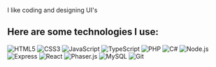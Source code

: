 I like coding and designing UI's
## Here are some technologies I use:
![HTML5](https://img.shields.io/badge/HTML5-E34F26?style=for-the-badge&logo=html5&logoColor=white)
![CSS3](https://img.shields.io/badge/CSS3-1572B6?style=for-the-badge&logo=css3&logoColor=white)
![JavaScript](https://img.shields.io/badge/JavaScript-F7DF1E?style=for-the-badge&logo=javascript&logoColor=black)
![TypeScript](https://img.shields.io/badge/TypeScript-3178C6?style=for-the-badge&logo=typescript&logoColor=white)
![PHP](https://img.shields.io/badge/PHP-777BB4?style=for-the-badge&logo=php&logoColor=white)
![C#](https://img.shields.io/badge/C%23-239120?style=for-the-badge&logo=c-sharp&logoColor=white)
![Node.js](https://img.shields.io/badge/Node.js-339933?logo=node.js&logoColor=white&style=plastic)
![Express](https://img.shields.io/badge/-Express-black?logo=Express&logoColor=white&style=plastic)
![React](https://img.shields.io/badge/-React-61DAFB?logo=react&logoColor=white&style=plastic)
![Phaser.js](https://img.shields.io/badge/-Phaser-purple?logo=phaser&logoColor=white&style=plastic)
![MySQL](https://shields.io/badge/MySQL-lightgrey?logo=mysql&style=plastic&logoColor=white&labelColor=blue)
![Git](https://img.shields.io/badge/Git-F05032?style=for-the-badge&logo=git&logoColor=white)

<!--
**Kake1234567/Kake1234567** is a ✨ _special_ ✨ repository because its `README.md` (this file) appears on your GitHub profile.

Here are some ideas to get you started:

- 🔭 I’m currently working on ...
- 🌱 I’m currently learning ...
- 👯 I’m looking to collaborate on ...
- 🤔 I’m looking for help with ...
- 💬 Ask me about ...
- 📫 How to reach me: ...
- 😄 Pronouns: ...
- ⚡ Fun fact: ...
-->
